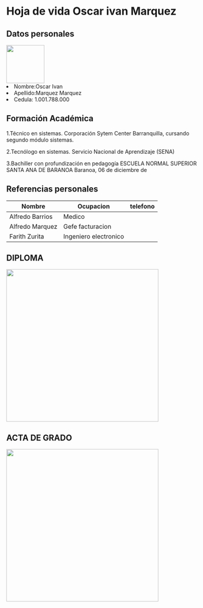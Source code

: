 # Hoja de vida Oscar ivan Marquez
## Datos personales
<!-- datos peronales -->
<img src="https://scontent.fbaq1-1.fna.fbcdn.net/v/t1.6435-9/122257888_1800616743420647_9397015368926850_n.jpg?_nc_cat=105&ccb=1-5&_nc_sid=174925&_nc_eui2=AeEaDjNk4v9qZqeFW2frbi3ZM_GuC7xwvCwz8a4LvHC8LM9ZMnjiKrg9D6FxrSoZgvxiZGhIonKmgdqFBbcZzKI2&_nc_ohc=qoNf11-GyNQAX-p9euG&_nc_ht=scontent.fbaq1-1.fna&oh=c9e4fbcb253f4796030c66597e71afb3&oe=6147F994" width="100">

<al>    
<li>Nombre:Oscar Ivan</li> 

<li>Apellido:Marquez Marquez</li> 

 <li>Cedula:  1.001.788.000</li> 

<!-- formacion academica -->


## Formación Académica

1.Técnico en sistemas.
Corporación Sytem Center Barranquilla, cursando segundo módulo sistemas.

2.Tecnólogo en sistemas.
Servicio Nacional de Aprendizaje (SENA)

3.Bachiller con profundización en pedagogía
ESCUELA NORMAL SUPERIOR SANTA ANA DE BARANOA
Baranoa, 06 de diciembre de 
<!-- referencias personales -->

## Referencias personales

|Nombre |Ocupacion |telefono |
|-----|-----|-----|
|Alfredo Barrios |Medico| |
|Alfredo Marquez |Gefe facturacion| |
|Farith Zurita |Ingeniero electronico||

<!-- Fotos -->
## DIPLOMA

<img src="https://scontent.fbaq1-1.fna.fbcdn.net/v/t39.30808-6/p526x296/239086217_2063506097131709_7455975678150090353_n.jpg?_nc_cat=110&ccb=1-5&_nc_sid=730e14&_nc_eui2=AeEGLCJz69AP75bUuHwK_PAdvNOlmvPxr_2806Wa8_Gv_aWrekP-_0euwVVqi7SaqxmsQz6vw-22QnpfzZ3EDt9G&_nc_ohc=tbWZzfAiI3MAX9yE8BV&_nc_oc=AQlaJV_e_L-yEueGaxlOckDC2LFRObh4pyldIq5ePjv6FhlL-8qQvV9a3DAERjYL3qc&_nc_ht=scontent.fbaq1-1.fna&oh=a0ba39e5fb64a90e7a7bc97c756e2847&oe=612729B2" width="400">

## ACTA DE GRADO

<img src="https://scontent.fbaq1-1.fna.fbcdn.net/v/t39.30808-6/p526x296/240186262_2063505837131735_3127452489066860405_n.jpg?_nc_cat=108&ccb=1-5&_nc_sid=730e14&_nc_eui2=AeFbmiwvr3svFPiZ_G8-ofWsthABMZeycHC2EAExl7JwcCmfJYImOrRxl-EMWDCnd1xbyces7khWJxrLwAOkYgQn&_nc_ohc=oOAKjb1jiesAX-dn14r&_nc_ht=scontent.fbaq1-1.fna&oh=98433170b4312a848475d738fb89f5bf&oe=61253BDB" width="400">

